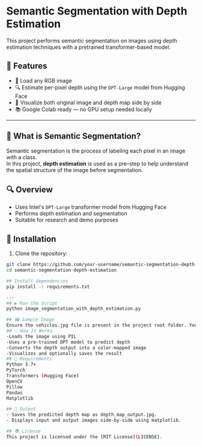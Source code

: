# Semantic Segmentation with Depth Estimation

This project performs semantic segmentation on images using depth estimation techniques with a pretrained transformer-based model.
## 📌 Features

- 🌄 Load any RGB image
- 🔍 Estimate per-pixel depth using the `DPT-Large` model from Hugging Face
- 🎨 Visualize both original image and depth map side by side
- 📚 Google Colab ready — no GPU setup needed locally

---

## 🧠 What is Semantic Segmentation?

Semantic segmentation is the process of labeling each pixel in an image with a class.  
In this project, **depth estimation** is used as a pre-step to help understand the spatial structure of the image before segmentation.

## 🔍 Overview

- Uses Intel's `DPT-Large` transformer model from Hugging Face
- Performs depth estimation and segmentation
- Suitable for research and demo purposes

## 🔧 Installation

1. Clone the repository:

```bash
git clone https://github.com/your-username/semantic-segmentation-depth-estimation.git
cd semantic-segmentation-depth-estimation

## Install dependencies
pip install -r requirements.txt

---
## ▶️ Run the Script
python image_segmentation_with_depth_estimation.py

## 🖼️ Sample Image
Ensure the vehicles.jpg file is present in the project root folder. You can also replace it with any other image of your choice.
## 💡 How It Works
-Loads the image using PIL
-Uses a pre-trained DPT model to predict depth
-Converts the depth output into a color-mapped image
-Visualizes and optionally saves the result
## 🧪 Requirements
Python 3.7+
PyTorch
Transformers (Hugging Face)
OpenCV
Pillow
Pandas
Matplotlib

## 📌 Output
- Saves the predicted depth map as depth_map_output.jpg.
- Displays input and output images side-by-side using matplotlib.

## 📚 License
This project is licensed under the [MIT License](LICENSE).
